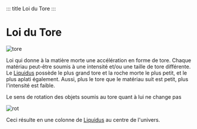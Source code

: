 ::: title
Loi du Tore
:::

Loi du Tore
===========

![tore](../ressources/water.png)

Loi qui donne à la matière morte une accélération en forme de tore. Chaque matériau peut-être soumis à une intensité et/ou une taille de tore différente. Le [Liquidus](liquidus.md) possède le plus grand tore et la roche morte le plus petit, et le plus aplati également. Aussi, plus le tore que le matériau suit est petit, plus l'intensité est faible.

Le sens de rotation des objets soumis au tore quant à lui ne change pas

![rot](../ressources/water_rot.png)

Ceci résulte en une colonne de [Liquidus](liquidus.md) au centre de l'univers.